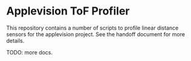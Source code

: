 # Applevision ToF Profiler

This repository contains a number of scripts to profile linear distance sensors for the applevision project. See the handoff document for more details.

TODO: more docs.